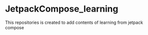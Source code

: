 # JetpackCompose_learning
This repositories is created to add contents of learning from jetpack compose
